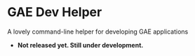 # GAE Dev Helper
A lovely command-line helper for developing GAE applications

* **Not released yet. Still under development.**
